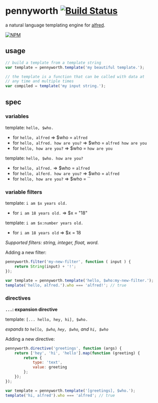 # pennyworth [![Build Status](https://travis-ci.org/karimsa/pennyworth.svg)](https://travis-ci.org/karimsa/pennyworth)

a natural language templating engine for [alfred](https://github.com/karimsa/alfred).

[![NPM](https://nodei.co/npm/pennyworth.png?downloads=true&downloadRank=true&stars=true)](https://nodei.co/npm/pennyworth/)

## usage

```javascript
// build a template from a template string
var template = pennyworth.template('my beautiful template.');

// the template is a function that can be called with data at
// any time and multiple times
var compiled = template('my input string.');
```

## spec

### variables

template: `hello, $who.`

- for `hello, alfred` => $who = `alfred`
- for `hello, alfred. how are you?` => $who = `alfred how are you`
- for `hello, how are you?` => $who = `how are you`

template: `hello, $who. how are you?`

- for `hello, alfred.` => $who = `alfred`
- for `hello, alferd. how are you?` => $who = `alfred`
- for `hello, how are you?` => $who = ``

### variable filters

template: `i am $x years old.`

- for `i am 18 years old.` => $x = "18"

template: `i am $x:number years old.`

- for `i am 18 years old` => $x = 18

*Supported filters: string, integer, float, word.*

Adding a new filter:

```javascript
pennyworth.filter('my-new-filter', function ( input ) {
	return String(input) + '!';
});

var template = pennyworth.template('hello, $who:my-new-filter.');
template('hello, alfred.').who === 'alfred!'; // true
```

### directives

**`...`: expansion directive**

template: `[... hello, hey, hi], $who.`

*expands to `hello, $who`, `hey, $who`, and `hi, $who`*

Adding a new directive:

```javascript
pennyworth.directive('greetings', function (args) {
	return ['hey', 'hi', 'hello'].map(function (greeting) {
		return {
			type: 'text',
			value: greeting
		};
	});
});

var template = pennyworth.template('[greetings], $who.');
template('hi, alfred').who === 'alfred'; // true
```

